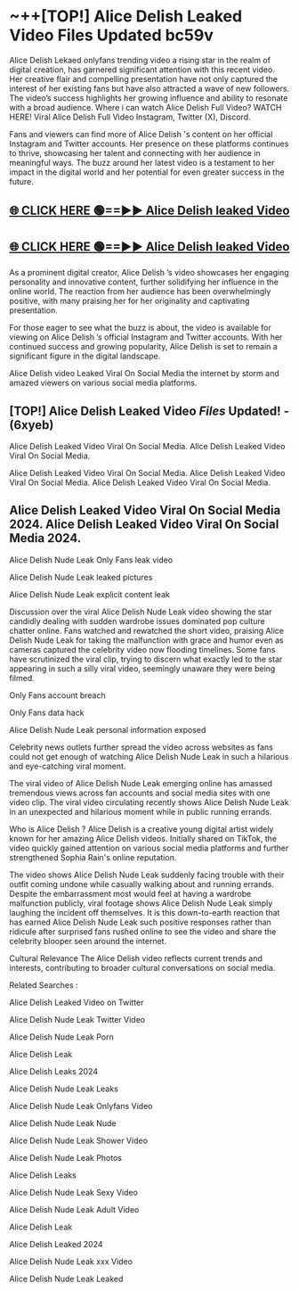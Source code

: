 # ~++[TOP!] Alice Delish  Leaked Video Files Updated bc59v

 Alice Delish  Lekaed onlyfans trending video a rising star in the realm of digital creation, has garnered significant attention with this recent video. Her creative flair and compelling presentation have not only captured the interest of her existing fans but have also attracted a wave of new followers. The video’s success highlights her growing influence and ability to resonate with a broad audience.
Where i can watch  Alice Delish  Full Video? WATCH HERE! Viral  Alice Delish  Full Video Instagram, Twitter (X), Discord.


Fans and viewers can find more of  Alice Delish 's content on her official Instagram and Twitter accounts. Her presence on these platforms continues to thrive, showcasing her talent and connecting with her audience in meaningful ways. The buzz around her latest video is a testament to her impact in the digital world and her potential for even greater success in the future.


## [🌐 CLICK HERE 🟢==►►  Alice Delish  leaked Video ](https://onlyclips.site?title=Alice_Delish_&ref=git)

## [🌐 CLICK HERE 🟢==►►  Alice Delish  leaked Video ](https://onlyclips.site?title=Alice_Delish_&ref=git)


As a prominent digital creator,  Alice Delish ’s video showcases her engaging personality and innovative content, further solidifying her influence in the online world. The reaction from her audience has been overwhelmingly positive, with many praising her for her originality and captivating presentation.

For those eager to see what the buzz is about, the video is available for viewing on  Alice Delish ’s official Instagram and Twitter accounts. With her continued success and growing popularity,  Alice Delish  is set to remain a significant figure in the digital landscape.


  Alice Delish  video Leaked Viral On Social Media the internet by storm and amazed viewers on various social media platforms.


## [TOP!]  Alice Delish  Leaked Video *Files* Updated! - (6xyeb) 

 Alice Delish  Leaked Video Viral On Social Media. Alice Delish  Leaked Video Viral On Social Media.

 Alice Delish  Leaked Video Viral On Social Media. Alice Delish  Leaked Video Viral On Social Media. Alice Delish  Leaked Video Viral On Social Media.


##  Alice Delish  Leaked Video Viral On Social Media 2024. Alice Delish  Leaked Video Viral On Social Media 2024.
 Alice Delish  Nude Leak Only Fans leak video

 Alice Delish  Nude Leak leaked pictures

 Alice Delish  Nude Leak explicit content leak

Discussion over the viral  Alice Delish  Nude Leak video showing the star candidly dealing with sudden wardrobe issues dominated pop culture chatter online. Fans watched and rewatched the short video, praising  Alice Delish  Nude Leak for taking the malfunction with grace and humor even as cameras captured the celebrity video now flooding timelines. Some fans have scrutinized the viral clip, trying to discern what exactly led to the star appearing in such a silly viral video, seemingly unaware they were being filmed.


Only Fans account breach

Only Fans data hack

 Alice Delish  Nude Leak personal information exposed

Celebrity news outlets further spread the video across websites as fans could not get enough of watching  Alice Delish  Nude Leak in such a hilarious and eye-catching viral moment.


The viral video of  Alice Delish  Nude Leak emerging online has amassed tremendous views across fan accounts and social media sites with one video clip. The viral video circulating recently shows  Alice Delish  Nude Leak in an unexpected and hilarious moment while in public running errands.


Who is  Alice Delish ?  Alice Delish  is a creative young digital artist widely known for her amazing  Alice Delish  videos. Initially shared on TikTok, the video quickly gained attention on various social media platforms and further strengthened Sophia Rain's online reputation.

The video shows  Alice Delish  Nude Leak suddenly facing trouble with their outfit coming undone while casually walking about and running errands. Despite the embarrassment most would feel at having a wardrobe malfunction publicly, viral footage shows  Alice Delish  Nude Leak simply laughing the incident off themselves. It is this down-to-earth reaction that has earned  Alice Delish  Nude Leak such positive responses rather than ridicule after surprised fans rushed online to see the video and share the celebrity blooper seen around the internet.

Cultural Relevance The  Alice Delish  video reflects current trends and interests, contributing to broader cultural conversations on social media.

Related Searches :

 Alice Delish  Leaked Video on Twitter

 Alice Delish  Nude Leak Twitter Video

 Alice Delish  Nude Leak Porn

 Alice Delish  Leak 

 Alice Delish  Leaks 2024

 Alice Delish  Nude Leak Leaks

 Alice Delish  Nude Leak Onlyfans Video

 Alice Delish  Nude Leak Nude

 Alice Delish  Nude Leak Shower Video

 Alice Delish  Nude Leak Photos

 Alice Delish  Leaks

 Alice Delish  Nude Leak Sexy Video

 Alice Delish  Nude Leak Adult Video

 Alice Delish  Leak

 Alice Delish  Leaked 2024

 Alice Delish  Nude Leak xxx Video

 Alice Delish  Nude Leak Leaked